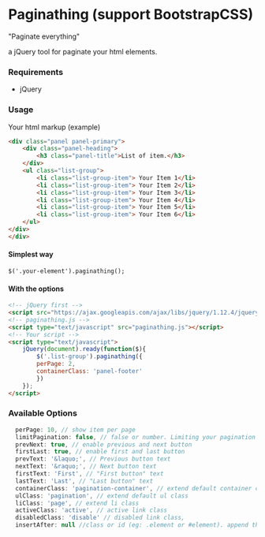# Paginathing (support BootstrapCSS)
"Paginate everything"

a jQuery tool for paginate your html elements.

### Requirements
- jQuery 

### Usage

Your html markup (example)
```html
<div class="panel panel-primary">
	<div class="panel-heading">
		<h3 class="panel-title">List of item.</h3>
	</div>
	<ul class="list-group">
		<li class="list-group-item"> Your Item 1</li>
		<li class="list-group-item"> Your Item 2</li>
		<li class="list-group-item"> Your Item 3</li>
		<li class="list-group-item"> Your Item 4</li>
		<li class="list-group-item"> Your Item 5</li>
		<li class="list-group-item"> Your Item 6</li>
	</ul>
</div>
</div>
```

#### Simplest way
`$('.your-element').paginathing();`

#### With the options
```html
<!-- jQuery first -->
<script src="https://ajax.googleapis.com/ajax/libs/jquery/1.12.4/jquery.min.js"></script>
<!-- paginathing.js -->
<script type="text/javascript" src="paginathing.js"></script>
<!-- Your script -->
<script type="text/javascript">
	jQuery(document).ready(function($){
		$('.list-group').paginathing({
	    perPage: 2,
	    containerClass: 'panel-footer'
		})
	});
</script>
```

### Available Options
```js
  perPage: 10, // show item per page
  limitPagination: false, // false or number. Limiting your pagination number.
  prevNext: true, // enable previous and next button
  firstLast: true, // enable first and last button
  prevText: '&laquo;', // Previous button text
  nextText: '&raquo;', // Next button text
  firstText: 'First', // "First button" text
  lastText: 'Last', // "Last button" text
  containerClass: 'pagination-container', // extend default container class
  ulClass: 'pagination', // extend default ul class
  liClass: 'page', // extend li class
  activeClass: 'active', // active link class
  disabledClass: 'disable' // disabled link class,
  insertAfter: null //class or id (eg: .element or #element). append the paginator after certain element
```
